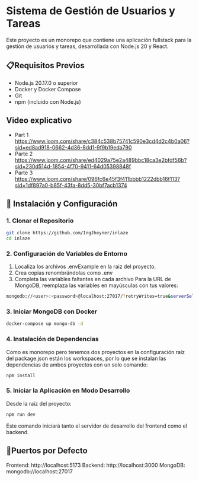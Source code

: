 # Sistema de Gestión de Usuarios y Tareas
Este proyecto es un monorepo que contiene una aplicación fullstack para la gestión de usuarios y tareas, desarrollada con Node.js 20 y React.

## 📋Requisitos Previos
- Node.js 20.17.0 o superior
- Docker y Docker Compose
- Git
- npm (incluido con Node.js)

## Video explicativo
- Part 1
https://www.loom.com/share/c384c538b75741c590e3cd4d2c4b0a06?sid=ed8ad918-0662-4d36-8dd1-9f9b19eda790
- Parte 2
https://www.loom.com/share/ed4029a75e2a489bbc18ca3e2bfdf56b?sid=230d514d-1854-4f70-9411-64d05398848f
- Parte 3
https://www.loom.com/share/096fc6e45f3f411bbbb1222dbb16f113?sid=1df897a0-b85f-43fa-8dd5-30bf7acb1374

## 🚀 Instalación y Configuración

### 1. Clonar el Repositorio

```bash
git clone https://github.com/IngJheyner/inlaze
cd inlaze
```

### 2. Configuración de Variables de Entorno
1. Localiza los archivos .envExample en la raiz del proyecto.
2. Crea copias renombrándolas como .env
3. Completa las variables faltantes en cada archivo
Para la URL de MongoDB, reemplaza las variables en mayúsculas con tus valores:

```bash
mongodb://<user>:<password>@localhost:27017/?retryWrites=true&serverSelectionTimeoutMS=5000&connectTimeoutMS=10000&authSource=admin&authMechanism=SCRAM-SHA-256
```

### 3. Iniciar MongoDB con Docker
```bash
docker-compose up mongo-db -d
```

### 4. Instalación de Dependencias
Como es monorepo pero tenemos dos proyectos en la configuración raíz del package.json están los workspaces, por lo que se instalan las dependencias de ambos proyectos con un solo comando:
```bash
npm install
```

### 5. Iniciar la Aplicación en Modo Desarrollo
Desde la raíz del proyecto:
```bash
npm run dev
```
Este comando iniciará tanto el servidor de desarrollo del frontend como el backend.

## 📌Puertos por Defecto
Frontend: http://localhost:5173
Backend: http://localhost:3000
MongoDB: mongodb://localhost:27017